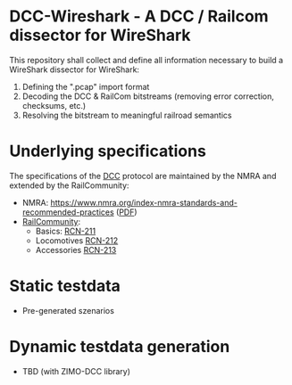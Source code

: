 # DCC-Wireshark - A DCC / Railcom dissector for WireShark
This repository shall collect and define all information necessary to build a WireShark dissector for WireShark:

1. Defining the ".pcap" import format
2. Decoding the DCC & RailCom bitstreams (removing error correction, checksums, etc.)
3. Resolving the bitstream to meaningful railroad semantics

# Underlying specifications
The specifications of the [DCC](https://en.wikipedia.org/wiki/Digital_Command_Control) protocol are maintained by the NMRA and extended by the RailCommunity:
- NMRA: https://www.nmra.org/index-nmra-standards-and-recommended-practices ([PDF](https://www.nmra.org/sites/default/files/standards/sandrp/DCC/S/s-92-2004-07.pdf))
- [RailCommunity](https://www.railcommunity.org/index.php?option=com_content&view=article&id=49&Itemid=61):
  - Basics: [RCN-211](https://normen.railcommunity.de/RCN-211.pdf)
  - Locomotives [RCN-212](https://normen.railcommunity.de/RCN-212.pdf)
  - Accessories [RCN-213](https://normen.railcommunity.de/RCN-213.pdf)

# Static testdata
- Pre-generated szenarios

# Dynamic testdata generation
- TBD (with ZIMO-DCC library)

